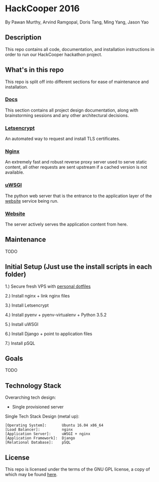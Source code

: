 # HackCooper 2016
By Pawan Murthy, Arvind Ramgopal, Doris Tang, Ming Yang, Jason Yao

## Description
This repo contains all code, documentation, and installation instructions
in order to run our HackCooper hackathon project.

## What's in this repo
This repo is split off into different sections for ease of maintenance
and installation.

### [Docs](docs/)
This section contains all project design documentation, along with
brainstorming sessions and any other architectural decisions.

### [Letsencrypt](letsEncrypt/)
An automated way to request and install TLS certificates.

### [Nginx](nginx/)
An extremely fast and robust reverse proxy server used to serve static content,
all other requests are sent upstream if a cached version is not available.

### [uWSGI](uwsgi/)
The python web server that is the entrance to the application layer of the [website](website/) service being run.

### [Website](website/)
The server actively serves the application content from here.

## Maintenance
TODO

## Initial Setup (Just use the install scripts in each folder)
1.) Secure fresh VPS with [personal dotfiles](https://www.github.com/JasonYao/dotfiles)

2.) Install nginx + link nginx files

3.) Install Letsencrypt

4.) Install pyenv + pyenv-virtualenv + Python 3.5.2

5.) Install uWSGI

6.) Install Django + point to application files

7.) Install pSQL

## Goals
TODO

## Technology Stack
Overarching tech design:
- Single provisioned server

Single Tech Stack Design (metal up):
```
[Operating System]:       Ubuntu 16.04 x86_64
[Load Balancer]:          nginx
[Application Server]:     uWSGI + nginx
[Application Framework]:  Django
[Relational Database]:    pSQL
```

## License
This repo is licensed under the terms of the GNU GPL license,
a copy of which may be found [here](LICENSE).
